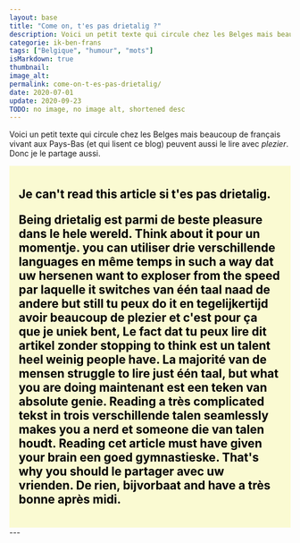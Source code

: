 ```yaml
---
layout: base
title: "Come on, t'es pas drietalig ?"
description: Voici un petit texte qui circule chez les Belges mais beaucoup de français vivant aux Pays-Bas (et qui lisent ce blog) peuvent  aussi le lire avec plezier. Don
categorie: ik-ben-frans
tags: ["Belgique", "humour", "mots"]
isMarkdown: true
thumbnail: 
image_alt: 
permalink: come-on-t-es-pas-drietalig/
date: 2020-07-01
update: 2020-09-23
TODO: no image, no image alt, shortened desc
---
```


Voici un petit texte qui circule chez les Belges mais beaucoup de français vivant aux Pays-Bas (et qui lisent ce blog) peuvent  aussi le lire avec *plezier*. Donc je le partage aussi.

<!-- HTML -->
<h3 style="margin: 0;padding: 0.8em;background-color: lightgoldenrodyellow;color: black;font-style: normal;font-size: 1.5em;">
<!-- / HTML -->

Je can't read this article si t'es pas drietalig.

Being drietalig est parmi de beste pleasure dans le hele wereld.
Think about it pour un momentje. you can utiliser drie verschillende languages en même temps in such a way dat uw hersenen want to exploser from the speed par laquelle it switches van één taal naad de andere but still tu peux do it en tegelijkertijd avoir beaucoup de plezier et c'est pour ça que je uniek bent, Le fact dat tu peux lire dit artikel zonder stopping to think est un talent heel weinig people have. La majorité van de mensen struggle to lire just één taal, but what you are doing maintenant est een teken van absolute genie. Reading a très complicated tekst in trois verschillende talen seamlessly makes you a nerd et someone die van talen houdt. Reading cet article must have given your brain een goed gymnastieske. That's why you should le partager avec uw vrienden. De rien, bijvorbaat and have a très bonne après midi.  

<!-- HTML -->
</h3>
<!-- / HTML -->
---
<!-- post notes:
((/public/images/scans/lettres/to-be-drietalig-ou-pas.jpg||C))
--->
